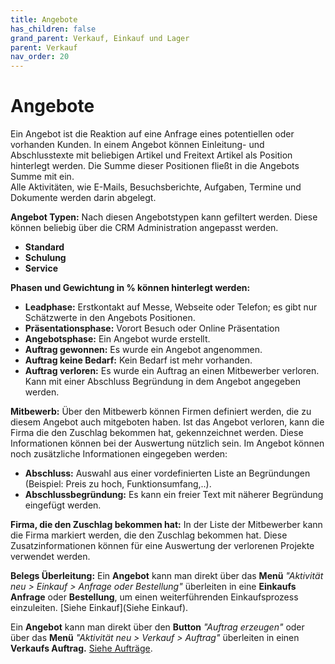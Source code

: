 ```yaml
---
title: Angebote
has_children: false
grand_parent: Verkauf, Einkauf und Lager
parent: Verkauf
nav_order: 20
---
```

# Angebote

Ein Angebot ist die Reaktion auf eine Anfrage eines potentiellen oder vorhanden Kunden. In einem Angebot können Einleitung- und Abschlusstexte mit beliebigen Artikel und Freitext Artikel als Position hinterlegt werden. Die Summe dieser Positionen fließt in die Angebots Summe mit ein.  
Alle Aktivitäten, wie E-Mails, Besuchsberichte, Aufgaben, Termine und Dokumente werden darin abgelegt.

**Angebot Typen:** Nach diesen Angebotstypen kann gefiltert werden. Diese können beliebig über die CRM Administration angepasst werden.
- **Standard**
- **Schulung**
- **Service**

**Phasen und Gewichtung in % können hinterlegt werden:**
- **Leadphase:** Erstkontakt auf Messe, Webseite oder Telefon; es gibt nur Schätzwerte in den Angebots Positionen.
- **Präsentationsphase:** Vorort Besuch oder Online Präsentation
- **Angebotsphase:** Ein Angebot wurde erstellt.
- **Auftrag gewonnen:** Es wurde ein Angebot angenommen.
- **Auftrag keine Bedarf:** Kein Bedarf ist mehr vorhanden.
- **Auftrag verloren:** Es wurde ein Auftrag an einen Mitbewerber verloren. Kann mit einer Abschluss Begründung in dem Angebot angegeben werden.

**Mitbewerb:** Über den Mitbewerb können Firmen definiert werden, die zu diesem Angebot auch mitgeboten haben. 
Ist das Angebot verloren, kann die Firma die den Zuschlag bekommen hat, gekennzeichnet werden. Diese Informationen können bei der Auswertung nützlich sein.
Im Angebot können noch zusätzliche Informationen eingegeben werden:
- **Abschluss:** Auswahl aus einer vordefinierten Liste an Begründungen (Beispiel: Preis zu hoch, Funktionsumfang,..).
- **Abschlussbegründung:** Es kann ein freier Text mit näherer Begründung eingefügt werden.

**Firma, die den Zuschlag bekommen hat:** In der Liste der Mitbewerber kann die Firma markiert werden, die den Zuschlag bekommen hat.
Diese Zusatzinformationen können für eine Auswertung der verlorenen Projekte verwendet werden.

**Belegs Überleitung:**
Ein **Angebot** kann man direkt über das **Menü** *"Aktivität neu > Einkauf > Anfrage oder Bestellung"* überleiten in eine **Einkaufs Anfrage** oder **Bestellung**, um einen weiterführenden Einkaufsprozess einzuleiten. [Siehe Einkauf](Siehe Einkauf). <!-- TODO -->

Ein **Angebot** kann man direkt über den **Button** *"Auftrag erzeugen"* oder über das **Menü** *"Aktivität neu > Verkauf > Auftrag"* überleiten in einen **Verkaufs Auftrag.** [Siehe Aufträge](./Aufträge.md).
